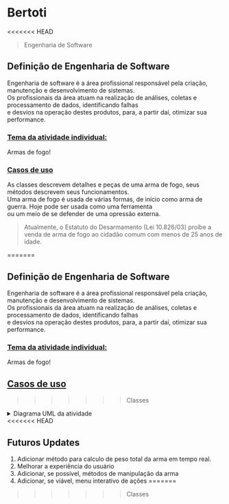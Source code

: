 # Bertoti
<<<<<<< HEAD
> Engenharia de Software

## Definição de Engenharia de Software
Engenharia de software é a área profissional responsável pela criação, manutenção e desenvolvimento de sistemas.<br>
Os profissionais da área atuam na realização de análises, coletas e processamento de dados, identificando falhas<br>
e desvios na operação destes produtos, para, a partir daí, otimizar sua performance.<br>

### <u>Tema da atividade individual:</u>
Armas de fogo!

### <u>Casos de uso</u>
As classes descrevem detalhes e peças de uma arma de fogo, seus métodos descrevem seus funcionamentos.<br>
Uma arma de fogo é usada de várias formas, de início como arma de guerra. Hoje pode ser usada como uma ferramenta<br>
ou um meio de se defender de uma opressão externa.<br>
> Atualmente, o Estatuto do Desarmamento (Lei 10.826/03) proíbe a venda de arma de fogo ao cidadão comum com menos de 25 anos de idade.

=======

## Definição de Engenharia de Software
Engenharia de software é a área profissional responsável pela criação, manutenção e desenvolvimento de sistemas.<br>
Os profissionais da área atuam na realização de análises, coletas e processamento de dados, identificando falhas<br>
e desvios na operação destes produtos, para, a partir daí, otimizar sua performance.<br>

### <u>Tema da atividade individual:</u>
Armas de fogo!
## <u>Casos de uso</u>

>>>>>>> Classes
<details>
<summary> Diagrama UML da atividade </summary>
<br>  

![UML Bertoti](https://user-images.githubusercontent.com/111443621/229325459-a6142ec7-a53a-42b8-9da7-05361be63bce.png)

> V1.5
</details>
<<<<<<< HEAD

## Futuros Updates

1. Adicionar método para calculo de peso total da arma em tempo real.
2. Melhorar a experiência do usuário
3. Adicionar, se possível, métodos de manipulação da arma
4. Adicionar, se viável, menu interativo de ações
=======
>>>>>>> Classes
